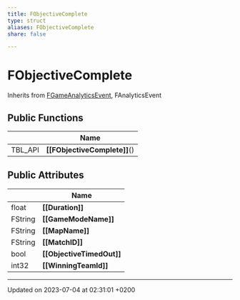 ```yaml
---
title: FObjectiveComplete
type: struct
aliases: FObjectiveComplete
share: false

---
```


# FObjectiveComplete





Inherits from [FGameAnalyticsEvent](/docs/SDK/Source/Classes/structFGameAnalyticsEvent.md), FAnalyticsEvent

## Public Functions

|                | Name           |
| -------------- | -------------- |
| TBL_API | **[[FObjectiveComplete]]**() |

## Public Attributes

|                | Name           |
| -------------- | -------------- |
| float | **[[Duration]]**  |
| FString | **[[GameModeName]]**  |
| FString | **[[MapName]]**  |
| FString | **[[MatchID]]**  |
| bool | **[[ObjectiveTimedOut]]**  |
| int32 | **[[WinningTeamId]]**  |

-------------------------------

Updated on 2023-07-04 at 02:31:01 +0200